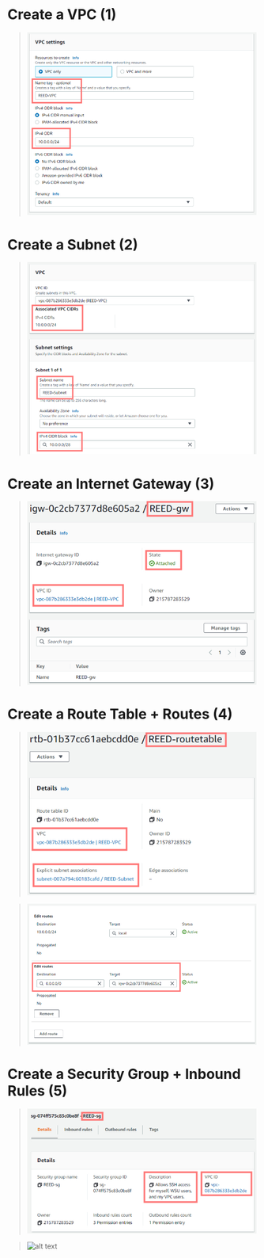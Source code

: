 # Create a VPC (1)
> ![alt text](https://github.com/WSU-kduncan/ceg3120-monreed/blob/main/Lab2/Screenshots/VPC.jpg)

# Create a Subnet (2) 
> ![alt text](https://github.com/WSU-kduncan/ceg3120-monreed/blob/main/Lab2/Screenshots/Subnet.jpg)

# Create an Internet Gateway (3)
> ![alt text](https://github.com/WSU-kduncan/ceg3120-monreed/blob/main/Lab2/Screenshots/internet-gateway.jpg)

# Create a Route Table + Routes (4) 
> ![alt text](https://github.com/WSU-kduncan/ceg3120-monreed/blob/main/Lab2/Screenshots/route-table.jpg)

> ![alt text](https://github.com/WSU-kduncan/ceg3120-monreed/blob/main/Lab2/Screenshots/routes.jpg)

# Create a Security Group + Inbound Rules (5) 
> ![alt text](https://github.com/WSU-kduncan/ceg3120-monreed/blob/main/Lab2/Screenshots/security-group.jpg)

> ![alt text]()
